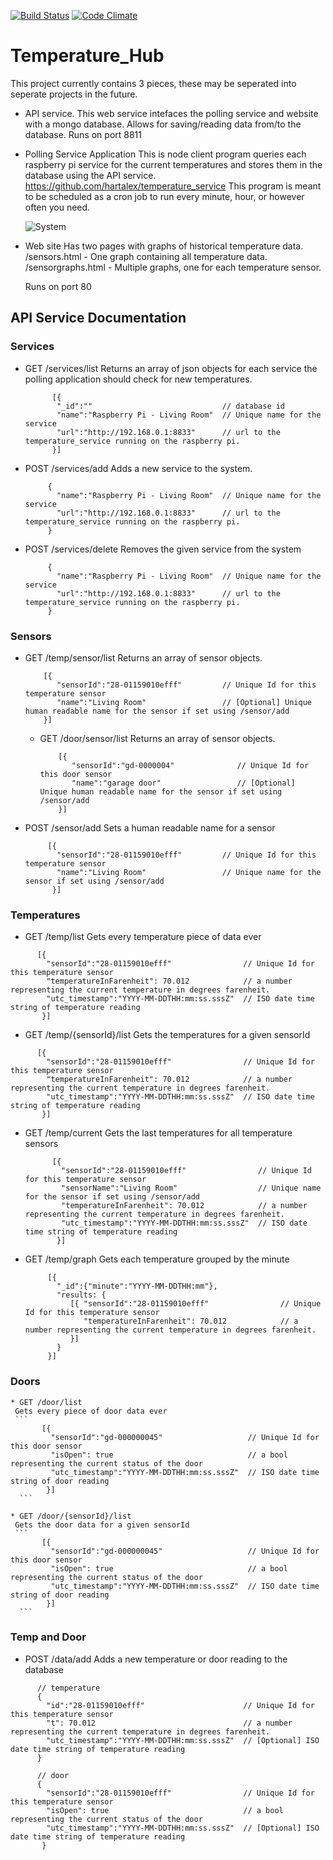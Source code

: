 [![Build Status](https://travis-ci.org/hartalex/temperature_hub.svg?branch=master)](https://travis-ci.org/hartalex/temperature_hub)
[![Code Climate](https://codeclimate.com/github/hartalex/temperature_hub/badges/gpa.svg)](https://codeclimate.com/github/hartalex/temperature_hub)

# Temperature_Hub

This project currently contains 3 pieces, these may be seperated into seperate projects in the future.

* API service.
  This web service intefaces the polling service and website with a mongo database.
  Allows for saving/reading data from/to the database.
  Runs on port 8811

* Polling Service Application
  This is node client program queries each raspberry pi service for the current temperatures and stores them in the database using the API service. https://github.com/hartalex/temperature_service
  This program is meant to be scheduled as a cron job to run every minute, hour, or however often you need.

  ![System](https://raw.githubusercontent.com/hartalex/temperature_hub/master/system.png)

* Web site
  Has two pages with graphs of historical temperature data.
  /sensors.html  - One graph containing all temperature data.
  /sensorgraphs.html - Multiple graphs, one for each temperature sensor.

  Runs on port 80

## API Service Documentation

### Services
 * GET /services/list
   Returns an array of json objects for each service the polling application should check for new temperatures.
   ```
         [{
          "_id":""                             // database id
          "name":"Raspberry Pi - Living Room"  // Unique name for the service
          "url":"http://192.168.0.1:8833"      // url to the temperature_service running on the raspberry pi.
         }]
   ```

 * POST /services/add
   Adds a new service to the system.
   ```
        {    
          "name":"Raspberry Pi - Living Room"  // Unique name for the service
          "url":"http://192.168.0.1:8833"      // url to the temperature_service running on the raspberry pi.
        }
   ```
 * POST /services/delete
   Removes the given service from the system
   ```
        {    
          "name":"Raspberry Pi - Living Room"  // Unique name for the service
          "url":"http://192.168.0.1:8833"      // url to the temperature_service running on the raspberry pi.
        }
   ```

### Sensors
 * GET /temp/sensor/list
   Returns an array of sensor objects.
   ```
       [{
          "sensorId":"28-01159010efff"         // Unique Id for this temperature sensor
          "name":"Living Room"                 // [Optional] Unique human readable name for the sensor if set using /sensor/add
       }]
   ```

   * GET /door/sensor/list
     Returns an array of sensor objects.
     ```
         [{
            "sensorId":"gd-0000004"              // Unique Id for this door sensor
            "name":"garage door"                 // [Optional] Unique human readable name for the sensor if set using /sensor/add
         }]
     ```

 * POST /sensor/add
   Sets a human readable name for a sensor
   ```
        [{
          "sensorId":"28-01159010efff"         // Unique Id for this temperature sensor
          "name":"Living Room"                 // Unique name for the sensor if set using /sensor/add
         }]
   ```

### Temperatures
 * GET /temp/list
  Gets every temperature piece of data ever
  ```
        [{
          "sensorId":"28-01159010efff"                // Unique Id for this temperature sensor
          "temperatureInFarenheit": 70.012            // a number representing the current temperature in degrees farenheit.
          "utc_timestamp":"YYYY-MM-DDTHH:mm:ss.sssZ"  // ISO date time string of temperature reading
         }]
   ```

 * GET /temp/{sensorId}/list
  Gets the temperatures for a given sensorId
  ```
        [{
          "sensorId":"28-01159010efff"                // Unique Id for this temperature sensor
          "temperatureInFarenheit": 70.012            // a number representing the current temperature in degrees farenheit.
          "utc_timestamp":"YYYY-MM-DDTHH:mm:ss.sssZ"  // ISO date time string of temperature reading
         }]
   ```
  * GET /temp/current
    Gets the last temperatures for all temperature sensors
    ```
          [{
            "sensorId":"28-01159010efff"                // Unique Id for this temperature sensor
            "sensorName":"Living Room"                  // Unique name for the sensor if set using /sensor/add
            "temperatureInFarenheit": 70.012            // a number representing the current temperature in degrees farenheit.
            "utc_timestamp":"YYYY-MM-DDTHH:mm:ss.sssZ"  // ISO date time string of temperature reading
           }]
     ```
 * GET /temp/graph
   Gets each temperature grouped by the minute
   ```
        [{
          "_id":{"minute":"YYYY-MM-DDTHH:mm"},
          "results: {
             [{ "sensorId":"28-01159010efff"                // Unique Id for this temperature sensor
                "temperatureInFarenheit": 70.012            // a number representing the current temperature in degrees farenheit.
             }]
          }
        }]
   ```

### Doors
    * GET /door/list
     Gets every piece of door data ever
     ```
           [{
             "sensorId":"gd-000000045"                   // Unique Id for this door sensor
             "isOpen": true                              // a bool representing the current status of the door
             "utc_timestamp":"YYYY-MM-DDTHH:mm:ss.sssZ"  // ISO date time string of door reading
            }]
      ```

    * GET /door/{sensorId}/list
     Gets the door data for a given sensorId
     ```
           [{
             "sensorId":"gd-000000045"                   // Unique Id for this door sensor
             "isOpen": true                              // a bool representing the current status of the door
             "utc_timestamp":"YYYY-MM-DDTHH:mm:ss.sssZ"  // ISO date time string of door reading
            }]
      ```

### Temp and Door
 * POST /data/add
  Adds a new temperature or door reading to the database
  ```
        // temperature
        {
          "id":"28-01159010efff"                      // Unique Id for this temperature sensor
          "t": 70.012                                 // a number representing the current temperature in degrees farenheit.
          "utc_timestamp":"YYYY-MM-DDTHH:mm:ss.sssZ"  // [Optional] ISO date time string of temperature reading
        }

        // door
        {
          "sensorId":"28-01159010efff"                // Unique Id for this temperature sensor
          "isOpen": true                              // a bool representing the current status of the door
          "utc_timestamp":"YYYY-MM-DDTHH:mm:ss.sssZ"  // [Optional] ISO date time string of temperature reading
         }
   ```
